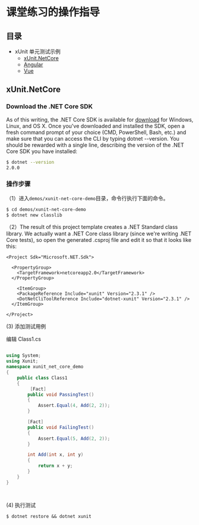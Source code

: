 # 课堂练习的操作指导

## 目录

- xUnit 单元测试示例
  - [xUnit.NetCore](#xUnit.NetCore)
  - [Angular](#angular)
  - [Vue](#vue)

## xUnit.NetCore

### Download the .NET Core SDK

As of this writing, the .NET Core SDK is available for [download](https://www.microsoft.com/net/download/core) for Windows, Linux, and OS X. Once you've downloaded and installed the SDK, open a fresh command prompt of your choice (CMD, PowerShell, Bash, etc.) and make sure that you can access the CLI by typing dotnet --version. You should be rewarded with a single line, describing the version of the .NET Core SDK you have installed:

```bash
$ dotnet --version
2.0.0

```

### 操作步骤

（1）进入`demos/xunit-net-core-demo`目录，命令行执行下面的命令。

```bash
$ cd demos/xunit-net-core-demo
$ dotnet new classlib
```

（2）The result of this project template creates a .NET Standard class library. We actually want a .NET Core class library (since we're writing .NET Core tests), so open the generated .csproj file and edit it so that it looks like this:

```
<Project Sdk="Microsoft.NET.Sdk">

  <PropertyGroup>
    <TargetFramework>netcoreapp2.0</TargetFramework>
  </PropertyGroup>

    <ItemGroup>
    <PackageReference Include="xunit" Version="2.3.1" />
    <DotNetCliToolReference Include="dotnet-xunit" Version="2.3.1" />
  </ItemGroup>

</Project>

```



(3) 添加测试用例

编辑 Class1.cs

```cs

using System;
using Xunit;
namespace xunit_net_core_demo
{
    public class Class1
    {
         [Fact]
        public void PassingTest()
        {
            Assert.Equal(4, Add(2, 2));
        }

        [Fact]
        public void FailingTest()
        {
            Assert.Equal(5, Add(2, 2));
        }

        int Add(int x, int y)
        {
            return x + y;
        }
    }
}




```


(4) 执行测试

```
$ dotnet restore && dotnet xunit

```